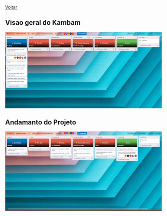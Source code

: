 [Voltar](../Readme.md)


## Visao geral do Kambam
![vista Geral](../assets/trello-geral.png)


## Andamanto do Projeto
![](../assets/trello-andamento.png)
